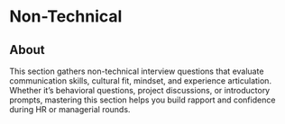 # Non-Technical

## About

This section gathers non-technical interview questions that evaluate communication skills, cultural fit, mindset, and experience articulation. Whether it’s behavioral questions, project discussions, or introductory prompts, mastering this section helps you build rapport and confidence during HR or managerial rounds.

